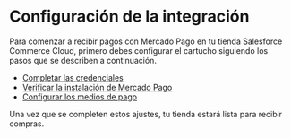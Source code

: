 # Configuración de la integración

Para comenzar a recibir pagos con Mercado Pago en tu tienda Salesforce Commerce Cloud, primero debes configurar el cartucho siguiendo los pasos que se describen a continuación.

* [Completar las credenciales](/developers/es/docs/salesforce/integration-configuration/credentials)
* [Verificar la instalación de Mercado Pago](/developers/es/docs/salesforce/integration-configuration/instalation-verification)
* [Configurar los medios de pago](/developers/es/docs/salesforce/integration-configuration/payments-configuration)

Una vez que se completen estos ajustes, tu tienda estará lista para recibir compras.